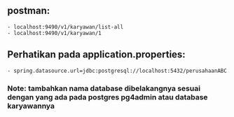 ## postman: 
    - localhost:9490/v1/karyawan/list-all
    - localhost:9490/v1/karyawan/1

## Perhatikan pada application.properties:
    - spring.datasource.url=jdbc:postgresql://localhost:5432/perusahaanABC
### Note: tambahkan nama database dibelakangnya sesuai dengan yang ada pada postgres pg4admin atau database karyawannya
